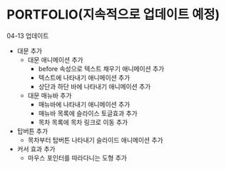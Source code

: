 # PORTFOLIO(지속적으로 업데이트 예정)

04-13 업데이트
- 대문 추가
  - 대문 애니메이션 추가 
    - before 속성으로 텍스트 채우기 애니메이션 추가
    - 텍스트에 나타내기 애니메이션 추가
    - 상단과 하단 바에 나타내기 애니메이션 추가
  - 대문 매뉴바 추가
    - 매뉴바에 나타내기 애니메이션 추가
    - 매뉴바 목록에 슬라이스 토글효과 추가
    - 목차 목록에 목차 링크로 이동 추가
- 탑버튼 추가
  - 목차부터 탑버튼 나타내기 슬라이드 애니메이션 추가
- 커서 효과 추가
  - 마우스 포인터를 따라다니는 도형 추가  
